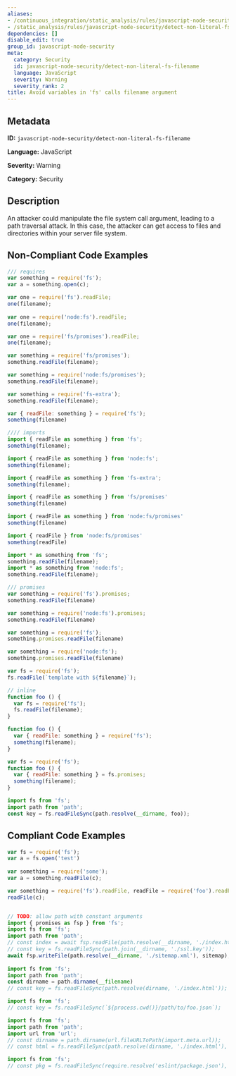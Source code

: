 ```yaml
---
aliases:
- /continuous_integration/static_analysis/rules/javascript-node-security/detect-non-literal-fs-filename
- /static_analysis/rules/javascript-node-security/detect-non-literal-fs-filename
dependencies: []
disable_edit: true
group_id: javascript-node-security
meta:
  category: Security
  id: javascript-node-security/detect-non-literal-fs-filename
  language: JavaScript
  severity: Warning
  severity_rank: 2
title: Avoid variables in 'fs' calls filename argument
---
```

<!--  SOURCED FROM https://github.com/DataDog/datadog-static-analyzer-rule-docs -->


## Metadata
**ID:** `javascript-node-security/detect-non-literal-fs-filename`

**Language:** JavaScript

**Severity:** Warning

**Category:** Security

## Description
An attacker could manipulate the file system call argument, leading to a path traversal attack. In this case, the attacker can get access to files and directories within your server file system.

## Non-Compliant Code Examples
```javascript
/// requires
var something = require('fs');
var a = something.open(c);

var one = require('fs').readFile;
one(filename);
         
var one = require('node:fs').readFile;
one(filename);

var one = require('fs/promises').readFile;
one(filename);

var something = require('fs/promises');
something.readFile(filename);

var something = require('node:fs/promises');
something.readFile(filename);

var something = require('fs-extra');
something.readFile(filename);

var { readFile: something } = require('fs');
something(filename)

//// imports
import { readFile as something } from 'fs';
something(filename);

import { readFile as something } from 'node:fs';
something(filename);

import { readFile as something } from 'fs-extra';
something(filename);

import { readFile as something } from 'fs/promises'
something(filename)

import { readFile as something } from 'node:fs/promises'
something(filename)

import { readFile } from 'node:fs/promises'
something(readFile)

import * as something from 'fs';
something.readFile(filename);
import * as something from 'node:fs';
something.readFile(filename);

/// promises
var something = require('fs').promises;
something.readFile(filename)

var something = require('node:fs').promises;
something.readFile(filename)

var something = require('fs');
something.promises.readFile(filename)

var something = require('node:fs');
something.promises.readFile(filename)

var fs = require('fs');
fs.readFile(`template with ${filename}`);

// inline
function foo () {
  var fs = require('fs');
  fs.readFile(filename);
}

function foo () {
  var { readFile: something } = require('fs');
  something(filename);
}

var fs = require('fs');
function foo () {
  var { readFile: something } = fs.promises;
  something(filename);
}

import fs from 'fs';
import path from 'path';
const key = fs.readFileSync(path.resolve(__dirname, foo));
```

## Compliant Code Examples
```javascript
var fs = require('fs');
var a = fs.open('test')
         
var something = require('some');
var a = something.readFile(c);

var something = require('fs').readFile, readFile = require('foo').readFile;
readFile(c);


// TODO: allow path with constant arguments
import { promises as fsp } from 'fs';
import fs from 'fs';
import path from 'path';
// const index = await fsp.readFile(path.resolve(__dirname, './index.html'), 'utf-8');
// const key = fs.readFileSync(path.join(__dirname, './ssl.key'));
await fsp.writeFile(path.resolve(__dirname, './sitemap.xml'), sitemap);
  
import fs from 'fs';
import path from 'path';
const dirname = path.dirname(__filename)
// const key = fs.readFileSync(path.resolve(dirname, './index.html'));

import fs from 'fs';
// const key = fs.readFileSync(`${process.cwd()}/path/to/foo.json`);

import fs from 'fs';
import path from 'path';
import url from 'url';
// const dirname = path.dirname(url.fileURLToPath(import.meta.url));
// const html = fs.readFileSync(path.resolve(dirname, './index.html'), 'utf-8');

import fs from 'fs';
// const pkg = fs.readFileSync(require.resolve('eslint/package.json'), 'utf-8');
```
